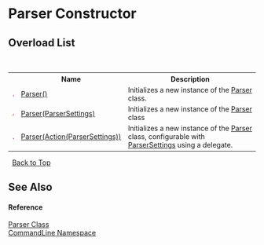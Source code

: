 # Parser Constructor 
 


## Overload List
&nbsp;<table><tr><th></th><th>Name</th><th>Description</th></tr><tr><td>![Public method](media/pubmethod.gif "Public method")</td><td><a href="M_CommandLine_Parser__ctor">Parser()</a></td><td>
Initializes a new instance of the <a href="T_CommandLine_Parser">Parser</a> class.</td></tr><tr><td>![Protected method](media/protmethod.gif "Protected method")</td><td><a href="M_CommandLine_Parser__ctor_1">Parser(ParserSettings)</a></td><td>
Initializes a new instance of the <a href="T_CommandLine_Parser">Parser</a> class</td></tr><tr><td>![Public method](media/pubmethod.gif "Public method")</td><td><a href="M_CommandLine_Parser__ctor_2">Parser(Action(ParserSettings))</a></td><td>
Initializes a new instance of the <a href="T_CommandLine_Parser">Parser</a> class, configurable with <a href="T_CommandLine_ParserSettings">ParserSettings</a> using a delegate.</td></tr></table>&nbsp;
<a href="#parser-constructor">Back to Top</a>

## See Also


#### Reference
<a href="T_CommandLine_Parser">Parser Class</a><br /><a href="N_CommandLine">CommandLine Namespace</a><br />